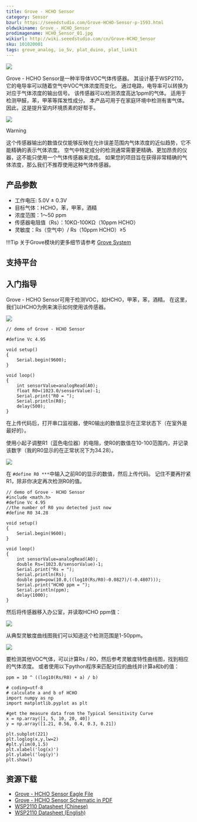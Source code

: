 ```yaml
---
title: Grove - HCHO Sensor
category: Sensor
bzurl: https://seeedstudio.com/Grove-HCHO-Sensor-p-1593.html
oldwikiname: Grove_-_HCHO_Sensor
prodimagename: HCHO_Sensor_01.jpg
wikiurl: http://wiki.seeedstudio.com/cn/Grove-HCHO_Sensor
sku: 101020001
tags: grove_analog, io_5v, plat_duino, plat_linkit
---
```


![](https://raw.githubusercontent.com/SeeedDocument/Grove-HCHO_Sensor/master/img/HCHO_Sensor_01.jpg)

Grove - HCHO Sensor是一种半导体VOC气体传感器。 其设计基于WSP2110，它的电导率可以随着空气中VOC气体浓度而变化。 通过电路，电导率可以转换为对应于气体浓度的输出信号。 该传感器可以检测浓度高达1ppm的气体。 适用于检测甲醛，苯，甲苯等挥发性成分。 本产品可用于在家庭环境中检测有害气体。 因此，这是提升室内环境质素的好帮手。

[![](https://github.com/SeeedDocument/wiki_chinese/raw/master/docs/images/click_to_buy.PNG)](https://item.taobao.com/item.htm?spm=a1z10.3-c.w4002-11172317909.9.3ff19e11Z15PDh&id=45506470348)

<div class="admonition warning">
<p class="admonition-title">Warning</p>
这个传感器输出的数值仅仅能够反映在允许误差范围内气体浓度的近似趋势，它不能精确的表示气体浓度。 空气中特定成分的检测通常需要更精确、更加昂贵的仪器，这不能只使用一个气体传感器来完成。 如果您的项目旨在获得非常精确的气体浓度，那么我们不推荐使用这种气体传感器。
</div>

产品参数
-------------

-   工作电压: 5.0V ± 0.3V
-   目标气体：HCHO，苯，甲苯，酒精
-   浓度范围：1〜50 ppm
-   传感器电阻值（Rs）：10KΩ-100KΩ（10ppm HCHO）
-   灵敏度：Rs（空气中）/ Rs（10ppm HCHO）≥5

!!!Tip
    关于Grove模块的更多细节请参考 [Grove System](http://wiki.seeedstudio.com/cn/Grove_System/)

支持平台
-------------------

入门指导
---------------

Grove - HCHO Sensor可用于检测VOC，如HCHO，甲苯，苯，酒精。 在这里，我们以HCHO为例来演示如何使用该传感器。

![](https://raw.githubusercontent.com/SeeedDocument/Grove-HCHO_Sensor/master/img/HCHO_Hardware_Connection.jpg)

```
// demo of Grove - HCHO Sensor

#define Vc 4.95

void setup()
{
    Serial.begin(9600);
}

void loop()
{
    int sensorValue=analogRead(A0);
    float R0=(1023.0/sensorValue)-1;
    Serial.print("R0 = ");
    Serial.println(R0);
    delay(500);
}
```

在上传代码后，打开串口监视器，使R0输出的数值显示在正常状态下（在室外是最好的）。

使用小起子调整R1（蓝色电位器）的电阻，使R0的数值在10-100范围内，并记录该数字（我的R0显示的在正常状况下为34.28）。

![](https://raw.githubusercontent.com/SeeedDocument/Grove-HCHO_Sensor/master/img/R0.png)

在 `#define R0 ***`中输入之前R0的显示的数值，然后上传代码。 记住不要再拧紧R1，除非你决定再次检测R0的值。

```
// demo of Grove - HCHO Sensor
#include <math.h>
#define Vc 4.95
//the number of R0 you detected just now
#define R0 34.28

void setup()
{
    Serial.begin(9600);
}

void loop()
{
    int sensorValue=analogRead(A0);
    double Rs=(1023.0/sensorValue)-1;
    Serial.print("Rs = ");
    Serial.println(Rs);
    double ppm=pow(10.0,((log10(Rs/R0)-0.0827)/(-0.4807)));
    Serial.print("HCHO ppm = ");
    Serial.println(ppm);
    delay(1000);
}
```

然后将传感器移入办公室，并读取HCHO ppm值：

![](https://raw.githubusercontent.com/SeeedDocument/Grove-HCHO_Sensor/master/img/Rs.png)

从典型灵敏度曲线图我们可以知道这个检测范围是1-50ppm。

![](https://raw.githubusercontent.com/SeeedDocument/Grove-HCHO_Sensor/master/img/Sensitivity_Characteristic.jpg)

要检测其他VOC气体，可以计算Rs / R0，然后参考灵敏度特性曲线图，找到相应的气体浓度。 或者使用以下python程序来匹配对应的曲线并计算a和b的值：

`ppm = 10 ^ ((log10(Rs/R0) + a) / b)`

```
# coding=utf-8
# calculate a and b of HCHO
import numpy as np
import matplotlib.pyplot as plt

#get the measure data from the Typical Sensitivity Curve
x = np.array([1, 5, 10, 20, 40])
y = np.array([1.21, 0.56, 0.4, 0.3, 0.21])

plt.subplot(221)
plt.loglog(x,y,lw=2)
#plt.ylim(0,1.5)  
plt.xlabel('log(x)')  
plt.ylabel('log(y)')  
plt.show()  
```

资源下载
---------

-   [Grove - HCHO Sensor Eagle File](https://raw.githubusercontent.com/SeeedDocument/Grove-HCHO_Sensor/master/res/Grove-HCHO_Sensor_Eagle_File.zip)
-   [Grove - HCHO Sensor Schematic in PDF](https://github.com/SeeedDocument/Grove-HCHO_Sensor/raw/master/res/Grove%20-%20HCHO%20Sensor.pdf)
-   [WSP2110 Datasheet (Chinese)](https://raw.githubusercontent.com/SeeedDocument/Grove-HCHO_Sensor/master/res/WSP2110.pdf)
-   [WSP2110 Datasheet (English)](https://raw.githubusercontent.com/SeeedDocument/Grove-HCHO_Sensor/master/res/Wsp2110-1-.pdf)

<!-- This Markdown file was created from http://www.seeedstudio.com/wiki/Grove_-_HCHO_Sensor -->
